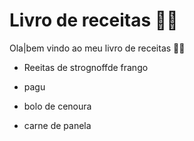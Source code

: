 # Livro de receitas :man_cook:

Ola|bem vindo ao meu livro de receitas :man_cook:

- Reeitas de strognoffde frango

- pagu

- bolo de cenoura

- carne de panela

  





